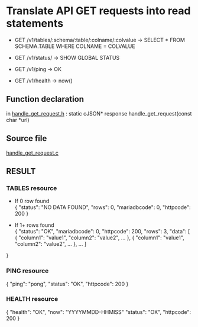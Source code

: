 # Translate API GET requests into read statements  
  
* GET /v1/tables/:schema/:table/:colname/:colvalue → SELECT * FROM SCHEMA.TABLE WHERE COLNAME = COLVALUE

* GET /v1/status/                                  → SHOW GLOBAL STATUS
  
* GET /v1/ping                                     → OK  

* GET /v1/health                                   → now()

## Function declaration

in [handle_get_request.h]() : static cJSON* response handle_get_request(const char *url)  

## Source file

[handle_get_request.c]()

## RESULT  

### TABLES resource

* If 0 row found  
{
  "status": "NO DATA FOUND",
  "rows": 0,
  "mariadbcode": 0,
  "httpcode": 200
}

* If 1+ rows found  
{
  "status": "OK",
  "mariadbcode": 0,
  "httpcode": 200,
  "rows": 3,
  "data": [
    {
      "column1": "value1",
      "column2": "value2",
      ...
    },
    {
      "column1": "value1",
      "column2": "value2",
      ...
    },
    ...
  ]

}
### PING resource

{
  "ping": "pong",
  "status": "OK",
  "httpcode": 200
}

### HEALTH resource

{
  "health": "OK",
  "now": "YYYYMMDD-HHMISS"
  "status": "OK",
  "httpcode": 200
}
